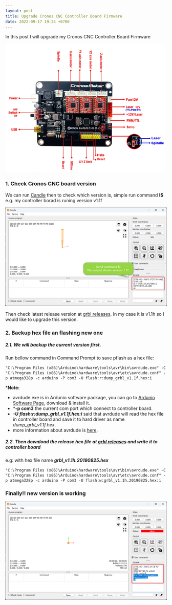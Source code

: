 ```yaml
---
layout: post
title: Upgrade Cronos CNC Controller Board Firmware
date: 2022-09-17 19:24 +0700
---
```


In this post I will upgrade my Cronos CNC Controller Board Firmware

<img src="https://raw.githubusercontent.com/taiit/taiit.github.io/main/_posts/2022-09-17/2022-09-17_20h21_47.png" width="500" />

### 1. Check Cronos CNC board version
We can run [Candle](https://github.com/Denvi/Candle) then to check which version is, simple run command **I$**
e.g. my controller borad is runing version v1.1f

<img src="https://raw.githubusercontent.com/taiit/taiit.github.io/main/_posts/2022-09-17/2022-09-17_11h56_12.png" width="800" />

Then check latest release version at [grbl releases](https://github.com/gnea/grbl/releases). In my case it is v1.1h so I would like to upgrade this version.

### 2. Backup hex file an flashing new one
##### 2.1. We will backup the current version first.
Run bellow command in Command Prompt to save pflash as a hex file:
```
"C:\Program Files (x86)\Arduino\hardware\tools\avr\bin\avrdude.exe" -C "C:\Program Files (x86)\Arduino\hardware\tools\avr\etc\avrdude.conf" -p atmega328p -c arduino -P com3 -U flash:r:dump_grbl_v1.1f.hex:i
```

***Note:** 
* avrdude.exe is in Ardunio software package, you can go to [Ardunio Software Page](https://www.arduino.cc/en/software), download & install it.
* ***-p com3** the current com port which connect to controller board.
* ***-U flash:r:dump_grbl_v1.1f.hex:i*** said that avrdude will read the hex file in controller board and save it to hard driver as name *dump_grbl_v1.1f.hex*.
* more information about avrdude is [here](https://www.nongnu.org/avrdude/user-manual/avrdude.html).

##### 2.2. Then download the release hex file at [grbl releases](https://github.com/gnea/grbl/releases) and write it to controller board
e.g: with hex file name ***grbl_v1.1h.20190825.hex***

```
"C:\Program Files (x86)\Arduino\hardware\tools\avr\bin\avrdude.exe" -C "C:\Program Files (x86)\Arduino\hardware\tools\avr\etc\avrdude.conf" -p atmega328p -c arduino -P com3 -U flash:w:grbl_v1.1h.20190825.hex:i
```
### Finally!! new version is working
<img src="https://raw.githubusercontent.com/taiit/taiit.github.io/main/_posts/2022-09-17/2022-09-17_12h00_53.png" width="800" />